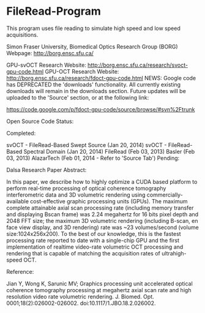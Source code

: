 # FileRead-Program
This program uses file reading to simulate high speed and low speed acquisitions.

Simon Fraser University, Biomedical Optics Research Group (BORG) Webpage: http://borg.ensc.sfu.ca/

GPU-svOCT Research Website: http://borg.ensc.sfu.ca/research/svoct-gpu-code.html
GPU-OCT Research Website: http://borg.ensc.sfu.ca/research/fdoct-gpu-code.html
NEWS: Google code has DEPRECATED the 'downloads' functionality. All currently existing downloads will remain in the downloads section. Future updates will be uploaded to the 'Source' section, or at the following link:

https://code.google.com/p/fdoct-gpu-code/source/browse/#svn%2Ftrunk

Open Source Code Status:

Completed:

svOCT - FileRead-Based Swept Source (Jan 20, 2014)
svOCT - FileRead-Based Spectral Domain (Jan 20, 2014)
FileRead (Feb 03, 2013)
Basler (Feb 03, 2013)
AlazarTech (Feb 01, 2014 - Refer to 'Source Tab')
Pending:

Dalsa
Research Paper Abstract:

In this paper, we describe how to highly optimize a CUDA based platform to perform real-time processing of optical coherence tomography interferometric data and 3D volumetric rendering using commercially-available cost-effective graphic processing units (GPUs). The maximum complete attainable axial scan processing rate (including memory transfer and displaying Bscan frame) was 2.24 megahertz for 16 bits pixel depth and 2048 FFT size; the maximum 3D volumetric rendering (including B-scan, en face view display, and 3D rendering) rate was ~23 volumes/second (volume size:1024x256x200). To the best of our knowledge, this is the fastest processing rate reported to date with a single-chip GPU and the first implementation of realtime video-rate volumetric OCT processing and rendering that is capable of matching the acquisition rates of ultrahigh-speed OCT.

Reference:

Jian Y, Wong K, Sarunic MV; Graphics processing unit accelerated optical coherence tomography processing at megahertz axial scan rate and high resolution video rate volumetric rendering. J. Biomed. Opt. 0001;18(2):026002-026002. doi:10.1117/1.JBO.18.2.026002.

